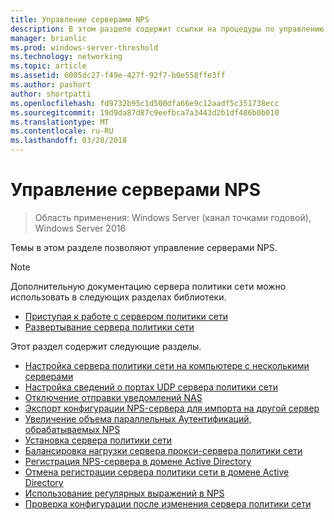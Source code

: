 ```yaml
---
title: Управление серверами NPS
description: В этом разделе содержит ссылки на процедуры по управлению серверами политики сети в Windows Server 2016.
manager: brianlic
ms.prod: windows-server-threshold
ms.technology: networking
ms.topic: article
ms.assetid: 6005dc27-f49e-427f-92f7-b0e558ffe3ff
ms.author: pashort
author: shortpatti
ms.openlocfilehash: fd9732b95c1d500dfa66e9c12aadf5c351738ecc
ms.sourcegitcommit: 19d9da87d87c9eefbca7a3443d2b1df486b0b010
ms.translationtype: MT
ms.contentlocale: ru-RU
ms.lasthandoff: 03/28/2018
---
```

# <a name="manage-nps-servers"></a>Управление серверами NPS

>Область применения: Windows Server (канал точками годовой), Windows Server 2016

Темы в этом разделе позволяют управление серверами NPS.

>[!NOTE]
>Дополнительную документацию сервера политики сети можно использовать в следующих разделах библиотеки.
>- [Приступая к работе с сервером политики сети](nps-getstart-top.md)
>- [Развертывание сервера политики сети](nps-deploy.md) 

Этот раздел содержит следующие разделы.

- [Настройка сервера политики сети на компьютере с несколькими серверами](nps-multihomed-configure.md)
- [Настройка сведений о портах UDP сервера политики сети](nps-udp-ports-configure.md)
- [Отключение отправки уведомлений NAS](nps-disable-nas-notifications.md)
- [Экспорт конфигурации NPS-сервера для импорта на другой сервер](nps-manage-export.md)
- [Увеличение объема параллельных Аутентификаций, обрабатываемых NPS](nps-concurrent-auth.md)
- [Установка сервера политики сети](nps-manage-install.md)
- [Балансировка нагрузки сервера прокси-сервера политики сети](nps-manage-proxy-lb.md)
- [Регистрация NPS-сервера в домене Active Directory](nps-manage-register.md)
- [Отмена регистрации сервера политики сети в домене Active Directory](nps-manage-unregister.md)
- [Использование регулярных выражений в NPS](nps-crp-reg-expressions.md)
- [Проверка конфигурации после изменения сервера политики сети](nps-manage-verify.md)

